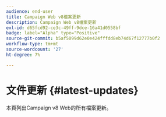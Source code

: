```yaml
---
audience: end-user
title: Campaign Web v8檔案更新
description: Campaign Web v8檔案更新
exl-id: d65fcd92-ce3c-49ff-9dce-16a41d0558bf
badge: label="Alpha" type="Positive"
source-git-commit: b5af5099d62e0e424fffdd8eb74d67f12777b0f2
workflow-type: tm+mt
source-wordcount: '27'
ht-degree: 7%

---
```


# 文件更新 {#latest-updates}

本頁列出Campaign v8 Web的所有檔案更新。
